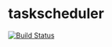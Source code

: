 # taskscheduler

[![Build Status](https://travis-ci.com/hcho1989/taskscheduler.svg?branch=master)](https://travis-ci.com/hcho1989/taskscheduler)
